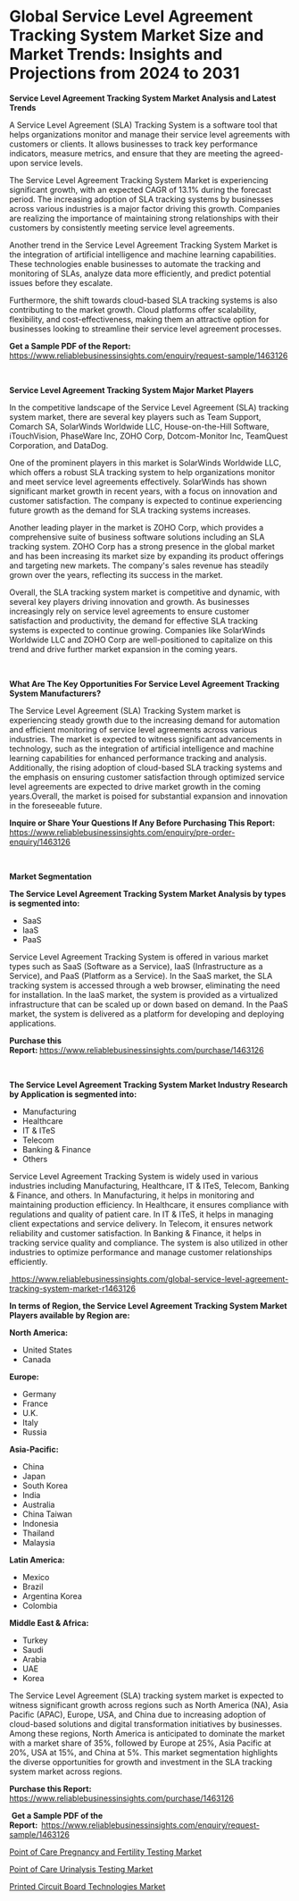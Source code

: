 <p><h1>Global Service Level Agreement Tracking System Market Size and Market Trends: Insights and Projections from 2024 to 2031</h1></p><p><strong>Service Level Agreement Tracking System Market Analysis and Latest Trends</strong></p>
<p><p>A Service Level Agreement (SLA) Tracking System is a software tool that helps organizations monitor and manage their service level agreements with customers or clients. It allows businesses to track key performance indicators, measure metrics, and ensure that they are meeting the agreed-upon service levels.</p><p>The Service Level Agreement Tracking System Market is experiencing significant growth, with an expected CAGR of 13.1% during the forecast period. The increasing adoption of SLA tracking systems by businesses across various industries is a major factor driving this growth. Companies are realizing the importance of maintaining strong relationships with their customers by consistently meeting service level agreements.</p><p>Another trend in the Service Level Agreement Tracking System Market is the integration of artificial intelligence and machine learning capabilities. These technologies enable businesses to automate the tracking and monitoring of SLAs, analyze data more efficiently, and predict potential issues before they escalate.</p><p>Furthermore, the shift towards cloud-based SLA tracking systems is also contributing to the market growth. Cloud platforms offer scalability, flexibility, and cost-effectiveness, making them an attractive option for businesses looking to streamline their service level agreement processes.</p></p>
<p><strong>Get a Sample PDF of the Report:&nbsp;</strong> <a href="https://www.reliablebusinessinsights.com/enquiry/request-sample/1463126">https://www.reliablebusinessinsights.com/enquiry/request-sample/1463126</a></p>
<p>&nbsp;</p>
<p><strong>Service Level Agreement Tracking System Major Market Players</strong></p>
<p><p>In the competitive landscape of the Service Level Agreement (SLA) tracking system market, there are several key players such as Team Support, Comarch SA, SolarWinds Worldwide LLC, House-on-the-Hill Software, iTouchVision, PhaseWare Inc, ZOHO Corp, Dotcom-Monitor Inc, TeamQuest Corporation, and DataDog. </p><p>One of the prominent players in this market is SolarWinds Worldwide LLC, which offers a robust SLA tracking system to help organizations monitor and meet service level agreements effectively. SolarWinds has shown significant market growth in recent years, with a focus on innovation and customer satisfaction. The company is expected to continue experiencing future growth as the demand for SLA tracking systems increases.</p><p>Another leading player in the market is ZOHO Corp, which provides a comprehensive suite of business software solutions including an SLA tracking system. ZOHO Corp has a strong presence in the global market and has been increasing its market size by expanding its product offerings and targeting new markets. The company's sales revenue has steadily grown over the years, reflecting its success in the market.</p><p>Overall, the SLA tracking system market is competitive and dynamic, with several key players driving innovation and growth. As businesses increasingly rely on service level agreements to ensure customer satisfaction and productivity, the demand for effective SLA tracking systems is expected to continue growing. Companies like SolarWinds Worldwide LLC and ZOHO Corp are well-positioned to capitalize on this trend and drive further market expansion in the coming years.</p></p>
<p>&nbsp;</p>
<p><strong>What Are The Key Opportunities For Service Level Agreement Tracking System Manufacturers?</strong></p>
<p><p>The Service Level Agreement (SLA) Tracking System market is experiencing steady growth due to the increasing demand for automation and efficient monitoring of service level agreements across various industries. The market is expected to witness significant advancements in technology, such as the integration of artificial intelligence and machine learning capabilities for enhanced performance tracking and analysis. Additionally, the rising adoption of cloud-based SLA tracking systems and the emphasis on ensuring customer satisfaction through optimized service level agreements are expected to drive market growth in the coming years.Overall, the market is poised for substantial expansion and innovation in the foreseeable future.</p></p>
<p><strong>Inquire or Share Your Questions If Any Before Purchasing This Report:</strong> <a href="https://www.reliablebusinessinsights.com/enquiry/pre-order-enquiry/1463126">https://www.reliablebusinessinsights.com/enquiry/pre-order-enquiry/1463126</a></p>
<p>&nbsp;</p>
<p><strong>Market Segmentation</strong></p>
<p><strong>The Service Level Agreement Tracking System Market Analysis by types is segmented into:</strong></p>
<p><ul><li>SaaS</li><li>IaaS</li><li>PaaS</li></ul></p>
<p><p>Service Level Agreement Tracking System is offered in various market types such as SaaS (Software as a Service), IaaS (Infrastructure as a Service), and PaaS (Platform as a Service). In the SaaS market, the SLA tracking system is accessed through a web browser, eliminating the need for installation. In the IaaS market, the system is provided as a virtualized infrastructure that can be scaled up or down based on demand. In the PaaS market, the system is delivered as a platform for developing and deploying applications.</p></p>
<p><strong>Purchase this Report:&nbsp;</strong><a href="https://www.reliablebusinessinsights.com/purchase/1463126">https://www.reliablebusinessinsights.com/purchase/1463126</a></p>
<p>&nbsp;</p>
<p><strong>The Service Level Agreement Tracking System Market Industry Research by Application is segmented into:</strong></p>
<p><ul><li>Manufacturing</li><li>Healthcare</li><li>IT & ITeS</li><li>Telecom</li><li>Banking & Finance</li><li>Others</li></ul></p>
<p><p>Service Level Agreement Tracking System is widely used in various industries including Manufacturing, Healthcare, IT & ITeS, Telecom, Banking & Finance, and others. In Manufacturing, it helps in monitoring and maintaining production efficiency. In Healthcare, it ensures compliance with regulations and quality of patient care. In IT & ITeS, it helps in managing client expectations and service delivery. In Telecom, it ensures network reliability and customer satisfaction. In Banking & Finance, it helps in tracking service quality and compliance. The system is also utilized in other industries to optimize performance and manage customer relationships efficiently.</p></p>
<p><a href="https://www.reliablebusinessinsights.com/global-service-level-agreement-tracking-system-market-r1463126">&nbsp;https://www.reliablebusinessinsights.com/global-service-level-agreement-tracking-system-market-r1463126</a></p>
<p><strong>In terms of Region, the Service Level Agreement Tracking System Market Players available by Region are:</strong></p>
<p>
    <p> <strong> North America: </strong>
        <ul>
            <li>United States</li>
            <li>Canada</li>
        </ul>
        </p> 
    <p> <strong> Europe: </strong>
        <ul>
            <li>Germany</li>
            <li>France</li>
            <li>U.K.</li>
            <li>Italy</li>
            <li>Russia</li>
        </ul>
        </p> 
    <p> <strong> Asia-Pacific: </strong>
        <ul>
            <li>China</li>
            <li>Japan</li>
            <li>South Korea</li>
            <li>India</li>
            <li>Australia</li>
            <li>China Taiwan</li>
            <li>Indonesia</li>
            <li>Thailand</li>
            <li>Malaysia</li>
        </ul>
        </p> 
    <p> <strong> Latin America: </strong>
        <ul>
            <li>Mexico</li>
            <li>Brazil</li>
            <li>Argentina Korea</li>
            <li>Colombia</li>
        </ul>
        </p> 
    <p> <strong> Middle East & Africa: </strong>
        <ul>
            <li>Turkey</li>
            <li>Saudi</li>
            <li>Arabia</li>
            <li>UAE</li>
            <li>Korea</li>
        </ul>
    </p>
    </p>
<p><p>The Service Level Agreement (SLA) tracking system market is expected to witness significant growth across regions such as North America (NA), Asia Pacific (APAC), Europe, USA, and China due to increasing adoption of cloud-based solutions and digital transformation initiatives by businesses. Among these regions, North America is anticipated to dominate the market with a market share of 35%, followed by Europe at 25%, Asia Pacific at 20%, USA at 15%, and China at 5%. This market segmentation highlights the diverse opportunities for growth and investment in the SLA tracking system market across regions.</p></p>
<p><strong>Purchase this Report: </strong><a href="https://www.reliablebusinessinsights.com/purchase/1463126">https://www.reliablebusinessinsights.com/purchase/1463126</a></p>
<p>&nbsp;<strong>Get a Sample PDF of the Report:&nbsp;&nbsp;</strong><a href="https://www.reliablebusinessinsights.com/enquiry/request-sample/1463126">https://www.reliablebusinessinsights.com/enquiry/request-sample/1463126</a></p>
<p><strong></strong></p>
<p><p><a href="https://github.com/janetchuadff364/Market-Research-Report-List-1/blob/main/point-of-care-pregnancy-and-fertility-testing-market.md">Point of Care Pregnancy and Fertility Testing Market</a></p><p><a href="https://github.com/btwcqfvq34/Market-Research-Report-List-1/blob/main/point-of-care-urinalysis-testing-market.md">Point of Care Urinalysis Testing Market</a></p><p><a href="https://github.com/sleepman642/Market-Research-Report-List-1/blob/main/printed-circuit-board-technologies-market.md">Printed Circuit Board Technologies Market</a></p></p>